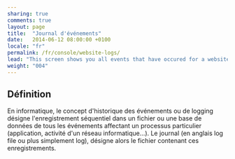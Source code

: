 ```yaml
---
sharing: true
comments: true
layout: page
title:  "Journal d'événements"
date:   2014-06-12 08:00:00 +0100
locale: "fr"
permalink: /fr/console/website-logs/
lead: "This screen shows you all events that have occured for a website."
weight: "004"
---
```



## Définition

En informatique, le concept d'historique des événements ou de logging désigne l'enregistrement séquentiel dans un fichier ou une base de données de tous les événements affectant un processus particulier (application, activité d'un réseau informatique…). Le journal (en anglais log file ou plus simplement log), désigne alors le fichier contenant ces enregistrements. 